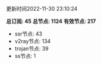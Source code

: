 更新时间2022-11-30 23:10:24

**总订阅: 45**
**总节点: 1124**
**有效节点: 217**
- ssr节点: 43
- v2ray节点: 134
- trojan节点: 39
- ss节点: 1
